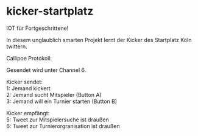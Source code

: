 # kicker-startplatz

IOT für Fortgeschrittene!

In diesem unglaublich smarten Projekt lernt der Kicker des Startplatz Köln twittern.


Callipoe Protokoll:

Gesendet wird unter Channel 6.

Kicker sendet:  
1:  Jemand kickert  
2:  Jemand sucht Mitspieler (Button A)  
3:  Jemand will ein Turnier starten (Button B)  
  
Kicker empfängt:  
5:  Tweet zur Mitspielersuche ist draußen  
6:  Tweet zur Turnierorgranisation ist draußen  
